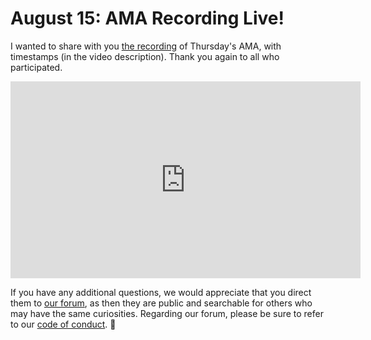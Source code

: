 # August 15: AMA Recording Live!

I wanted to share with you [the recording](https://www.youtube.com/watch?v=CvkLiVFczh8) of Thursday's AMA, with timestamps (in the video description). Thank you again to all who participated.

<iframe width="560" height="315" src="https://www.youtube.com/embed/CvkLiVFczh8" frameborder="0" allow="accelerometer; autoplay; encrypted-media; gyroscope; picture-in-picture" allowfullscreen></iframe>

If you have any additional questions, we would appreciate that you direct them to [our forum](https://forum.threefold.io/), as then they are public and searchable for others who may have the same curiosities. Regarding our forum, please be sure to refer to our [code of conduct](https://forum.threefold.io/t/collaboration-manifesto-code-of-conduct/48). 🙏